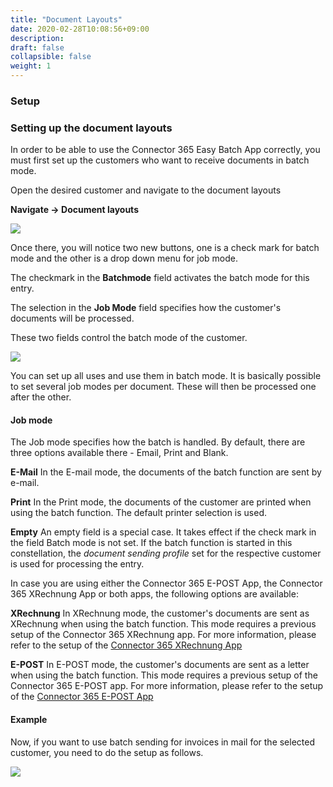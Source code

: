 ```yaml
---
title: "Document Layouts"
date: 2020-02-28T10:08:56+09:00
description: 
draft: false
collapsible: false
weight: 1
---
```

### Setup

### Setting up the document layouts

In order to be able to use the Connector 365 Easy Batch App correctly, you must first set up the customers who want to receive documents in batch mode.

Open the desired customer and navigate to the document layouts

**Navigate -> Document layouts**

![](images/apps/easynavigateen.PNG)

Once there, you will notice two new buttons, one is a check mark for batch mode and the other is a drop down menu for job mode.

The checkmark in the **Batchmode** field activates the batch mode for this entry.

The selection in the **Job Mode** field specifies how the customer's documents will be processed.

These two fields control the batch mode of the customer.

![](images/apps/easylayouten.PNG)

You can set up all uses and use them in batch mode. It is basically possible to set several job modes per document. These will then be processed one after the other.

#### Job mode
The Job mode specifies how the batch is handled. By default, there are three options available there - Email, Print and Blank.

**E-Mail**
In the E-mail mode, the documents of the batch function are sent by e-mail.

**Print**
In the Print mode, the documents of the customer are printed when using the batch function. The default printer selection is used.

**Empty**
An empty field is a special case. It takes effect if the check mark in the field Batch mode is not set. If the batch function is started in this constellation, the *document sending profile* set for the respective customer is used for processing the entry. 

In case you are using either the Connector 365 E-POST App, the Connector 365 XRechnung App or both apps, the following options are available:

**XRechnung**
In XRechnung mode, the customer's documents are sent as XRechnung when using the batch function. This mode requires a previous setup of the Connector 365 XRechnung app. For more information, please refer to the setup of the [Connector 365 XRechnung App](/en-us/apps/xrechnung/first-steps/setup/)

**E-POST**
In E-POST mode, the customer's documents are sent as a letter when using the batch function. This mode requires a previous setup of the Connector 365 E-POST app. For more information, please refer to the setup of the [Connector 365 E-POST App](/en-us/apps/e-post/first-steps/setup/)

#### Example

Now, if you want to use batch sending for invoices in mail for the selected customer, you need to do the setup as follows.

![](images/apps/easyexampleen.PNG)






